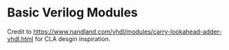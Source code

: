 # Basic Verilog Modules

Credit to https://www.nandland.com/vhdl/modules/carry-lookahead-adder-vhdl.html for CLA desgin inspiration.
